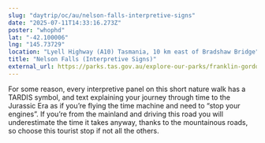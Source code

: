```yaml
---
slug: "daytrip/oc/au/nelson-falls-interpretive-signs"
date: "2025-07-11T14:33:16.273Z"
poster: "whophd"
lat: "-42.100006"
lng: "145.73729"
location: "Lyell Highway (A10) Tasmania, 10 km east of Bradshaw Bridge"
title: "Nelson Falls (Interpretive Signs)"
external_url: https://parks.tas.gov.au/explore-our-parks/franklin-gordon-wild-rivers-national-park/nelson-falls
---
```

For some reason, every interpretive panel on this short nature walk has a TARDIS symbol, and text explaining your journey through time to the Jurassic Era as if you’re flying the time machine and need to “stop your engines”.  If you’re from the mainland and driving this road you will underestimate the time it takes anyway, thanks to the mountainous roads, so choose this tourist stop if not all the others.